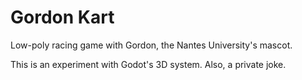 # Gordon Kart

Low-poly racing game with Gordon, the Nantes University's mascot.

This is an experiment with Godot's 3D system. Also, a private joke.
